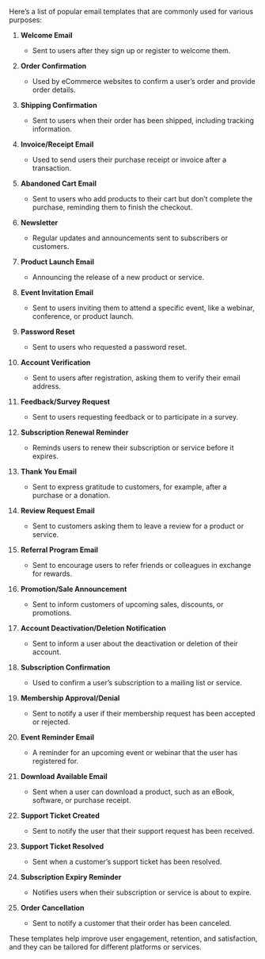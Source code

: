 Here’s a list of popular email templates that are commonly used for various purposes:

1. **Welcome Email**
   - Sent to users after they sign up or register to welcome them.

2. **Order Confirmation**
   - Used by eCommerce websites to confirm a user’s order and provide order details.

3. **Shipping Confirmation**
   - Sent to users when their order has been shipped, including tracking information.

4. **Invoice/Receipt Email**
   - Used to send users their purchase receipt or invoice after a transaction.

5. **Abandoned Cart Email**
   - Sent to users who add products to their cart but don’t complete the purchase, reminding them to finish the checkout.

6. **Newsletter**
   - Regular updates and announcements sent to subscribers or customers.

7. **Product Launch Email**
   - Announcing the release of a new product or service.

8. **Event Invitation Email**
   - Sent to users inviting them to attend a specific event, like a webinar, conference, or product launch.

9. **Password Reset**
   - Sent to users who requested a password reset.

10. **Account Verification**
    - Sent to users after registration, asking them to verify their email address.

11. **Feedback/Survey Request**
    - Sent to users requesting feedback or to participate in a survey.

12. **Subscription Renewal Reminder**
    - Reminds users to renew their subscription or service before it expires.

13. **Thank You Email**
    - Sent to express gratitude to customers, for example, after a purchase or a donation.

14. **Review Request Email**
    - Sent to customers asking them to leave a review for a product or service.

15. **Referral Program Email**
    - Sent to encourage users to refer friends or colleagues in exchange for rewards.

16. **Promotion/Sale Announcement**
    - Sent to inform customers of upcoming sales, discounts, or promotions.

17. **Account Deactivation/Deletion Notification**
    - Sent to inform a user about the deactivation or deletion of their account.

18. **Subscription Confirmation**
    - Used to confirm a user’s subscription to a mailing list or service.

19. **Membership Approval/Denial**
    - Sent to notify a user if their membership request has been accepted or rejected.

20. **Event Reminder Email**
    - A reminder for an upcoming event or webinar that the user has registered for.

21. **Download Available Email**
    - Sent when a user can download a product, such as an eBook, software, or purchase receipt.

22. **Support Ticket Created**
    - Sent to notify the user that their support request has been received.

23. **Support Ticket Resolved**
    - Sent when a customer’s support ticket has been resolved.

24. **Subscription Expiry Reminder**
    - Notifies users when their subscription or service is about to expire.

25. **Order Cancellation**
    - Sent to notify a customer that their order has been canceled.

These templates help improve user engagement, retention, and satisfaction, and they can be tailored for different platforms or services.
